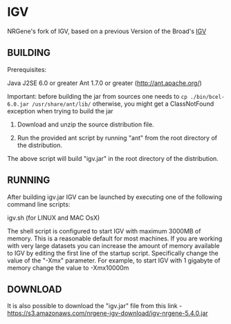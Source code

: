 # IGV
NRGene's fork of IGV, based on a previous Version of the Broad's [IGV](https://github.com/igvteam/igv)

BUILDING
--------

Prerequisites:

Java J2SE 6.0 or greater
Ant 1.7.0 or greater (http://ant.apache.org/)

Important: before building the jar from sources one needs to ```cp ./bin/bcel-6.0.jar /usr/share/ant/lib/``` otherwise, you might get a ClassNotFound exception when trying to build the jar

1.  Download and unzip the source distribution file.

2.  Run the provided ant script by running "ant" from the root directory
    of the distribution.

The above script will build "igv.jar" in the root directory of the distribution.


RUNNING
-------

After building igv.jar IGV can be launched by executing one of the following
command line scripts:

igv.sh        (for LINUX and MAC OsX)

The shell script is configured to start IGV with maximum 3000MB of
memory.  This is a reasonable default for most machines.  If you are
working with very large datasets you can increase the amount of memory
available to IGV by editing the first line of the startup script.
Specifically change the value of the "-Xmx" parameter.  For example,
to start IGV with 1 gigabyte of memory  change the value to -Xmx10000m

DOWNLOAD
---------
It is also possible to download the "igv.jar" file from this link -  https://s3.amazonaws.com/nrgene-igv-download/igv-nrgene-5.4.0.jar
